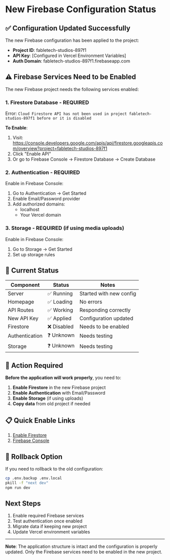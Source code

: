 # New Firebase Configuration Status

## ✅ Configuration Updated Successfully

The new Firebase configuration has been applied to the project:
- **Project ID**: fabletech-studios-897f1  
- **API Key**: [Configured in Vercel Environment Variables]
- **Auth Domain**: fabletech-studios-897f1.firebaseapp.com

## ⚠️ Firebase Services Need to be Enabled

The new Firebase project needs the following services enabled:

### 1. **Firestore Database** - REQUIRED
Error: `Cloud Firestore API has not been used in project fabletech-studios-897f1 before or it is disabled`

**To Enable**:
1. Visit: https://console.developers.google.com/apis/api/firestore.googleapis.com/overview?project=fabletech-studios-897f1
2. Click "Enable API"
3. Or go to Firebase Console → Firestore Database → Create Database

### 2. **Authentication** - REQUIRED
Enable in Firebase Console:
1. Go to Authentication → Get Started
2. Enable Email/Password provider
3. Add authorized domains:
   - localhost
   - Your Vercel domain

### 3. **Storage** - REQUIRED (if using media uploads)
Enable in Firebase Console:
1. Go to Storage → Get Started
2. Set up storage rules

## 🔄 Current Status

| Component | Status | Notes |
|-----------|--------|-------|
| Server | ✅ Running | Started with new config |
| Homepage | ✅ Loading | No errors |
| API Routes | ✅ Working | Responding correctly |
| New API Key | ✅ Applied | Configuration updated |
| Firestore | ❌ Disabled | Needs to be enabled |
| Authentication | ❓ Unknown | Needs testing |
| Storage | ❓ Unknown | Needs testing |

## 🚨 Action Required

**Before the application will work properly**, you need to:

1. **Enable Firestore** in the new Firebase project
2. **Enable Authentication** with Email/Password
3. **Enable Storage** (if using uploads)
4. **Copy data** from old project if needed

## 📋 Quick Enable Links

1. [Enable Firestore](https://console.developers.google.com/apis/api/firestore.googleapis.com/overview?project=fabletech-studios-897f1)
2. [Firebase Console](https://console.firebase.google.com/project/fabletech-studios-897f1)

## 💾 Rollback Option

If you need to rollback to the old configuration:
```bash
cp .env.backup .env.local
pkill -f "next dev"
npm run dev
```

## Next Steps

1. Enable required Firebase services
2. Test authentication once enabled
3. Migrate data if keeping new project
4. Update Vercel environment variables

---

**Note**: The application structure is intact and the configuration is properly updated. Only the Firebase services need to be enabled in the new project.